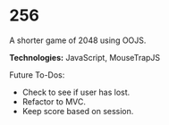 # 256

A shorter game of 2048 using OOJS.

**Technologies:** JavaScript, MouseTrapJS

Future To-Dos:

- Check to see if user has lost.
- Refactor to MVC.
- Keep score based on session.
